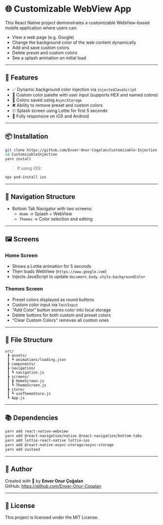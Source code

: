 # 🌐 Customizable WebView App

This React Native project demonstrates a customizable WebView-based mobile application where users can:

- View a web page (e.g. Google)
- Change the background color of the web content dynamically
- Add and save custom colors
- Delete preset and custom colors
- See a splash animation on initial load

---

## 🚀 Features

- ✅ Dynamic background color injection via `injectedJavaScript`
- 🎨 Custom color palette with user input (supports HEX and named colors)
- 💾 Colors saved using `AsyncStorage`
- ❌ Ability to remove preset and custom colors
- ⏱ Splash screen using Lottie for first 5 seconds
- 📱 Fully responsive on iOS and Android

---

## 📦 Installation

```bash
git clone https://github.com/Enver-Onur-Cogalan/Customizable-Injection.git
cd CustomizableInjection
yarn install
```

> If using iOS:
```bash
npx pod-install ios
```

---

## 🧭 Navigation Structure

- Bottom Tab Navigator with two screens:
  - `Home` → Splash + WebView
  - `Themes` → Color selection and editing

---

## 🖼 Screens

### Home Screen
- Shows a Lottie animation for 5 seconds
- Then loads WebView (`https://www.google.com`)
- Injects JavaScript to update `document.body.style.backgroundColor`

### Themes Screen
- Preset colors displayed as round buttons
- Custom color input via `TextInput`
- "Add Color" button stores color into local storage
- Delete buttons for both custom and preset colors
- "Clear Custom Colors" removes all custom ones

---

## 📁 File Structure

```
src/
 ┣ assets/
 ┃ ┗ animations/loading.json
 ┣ components/
 ┣ navigation/
 ┃ ┗ navigation.js
 ┣ screens/
 ┃ ┣ HomeScreen.js
 ┃ ┗ ThemeScreen.js
 ┣ store/
 ┃ ┗ useThemeStore.js
 ┗ App.js
```

---

## 📚 Dependencies

```bash
yarn add react-native-webview
yarn add @react-navigation/native @react-navigation/bottom-tabs
yarn add lottie-react-native lottie-ios
yarn add @react-native-async-storage/async-storage
yarn add zustand
```

---

## 👤 Author

Created with 💙 by **Enver Onur Çoğalan**  
GitHub: https://github.com/Enver-Onur-Cogalan

---

## 📝 License

This project is licensed under the MIT License.
